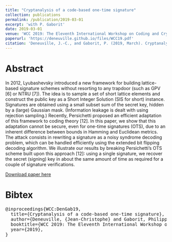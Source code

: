 ```yaml
---
title: "Cryptanalysis of a code-based one-time signature"
collection: publications
permalink: /publication/2019-03-01
excerpt: 'with P. Gaborit'
date: 2019-03-01
venue: 'WCC 2019: The Eleventh International Workshop on Coding and Cryptography'
paperurl: 'https://deneuville.github.io/files/WCC19.pdf'
citation: 'Deneuville, J.-C., and Gaborit, P. (2019, March). Cryptanalysis of a code-based one-time signature. In WCC 2019: The Eleventh International Workshop on Coding and Cryptography.'
---
```


Abstract
======
In 2012, Lyubashevsky introduced a new framework for building
lattice-based signature schemes without resorting to any trapdoor (such as
GPV [6] or NTRU [7]). The idea is to sample a set of short lattice elements
and construct the public key as a Short Integer Solution (SIS for short)
instance. Signatures are obtained using a small subset sum of the secret key,
hidden by a (large) Gaussian mask. (Information leakage is dealt with using
rejection sampling.) Recently, Persichetti proposed an efficient adaptation
of this framework to coding theory [12]. In this paper, we show that this
adaptation cannot be secure, even for one-time signatures (OTS), due to
an inherent difference between bounds in Hamming and Euclidean metrics.
The attack consists in rewriting a signature as a noisy syndrome decoding
problem, which can be handled efficiently using the extended bit flipping
decoding algorithm. We illustrate our results by breaking Persichetti’s OTS
scheme built upon this approach [12]: using a single signature, we recover
the secret (signing) key in about the same amount of time as required for a
couple of signature verifications.

[Download paper here](https://deneuville.github.io/files/WCC19.pdf)

Bibtex
======
<pre>
@inproceedings{WCC:DenGab19,
  title={Cryptanalysis of a code-based one-time signature},
  author={Deneuville, {Jean-Christophe} and Gaborit, Philippe},
  booktitle={WCC 2019: The Eleventh International Workshop on Coding and Cryptography},
  year={2019},
}
</pre>

